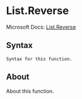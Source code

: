 # List.Reverse

Microsoft Docs: [List.Reverse](https://docs.microsoft.com/en-us/powerquery-m/list-reverse)

## Syntax

```
Syntax for this function.
```

## About

About this function.

